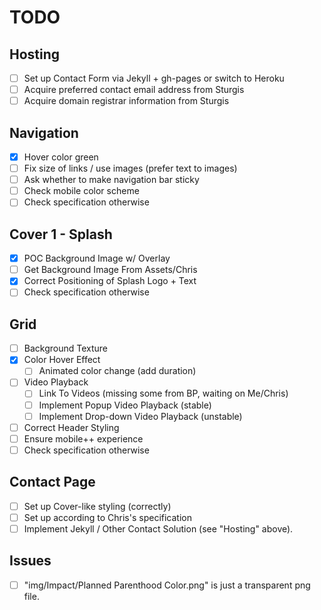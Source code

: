 # TODO

## Hosting

- [ ] Set up Contact Form via Jekyll + gh-pages or switch to Heroku
- [ ] Acquire preferred contact email address from Sturgis
- [ ] Acquire domain registrar information from Sturgis

## Navigation

- [x] Hover color green 
- [ ] Fix size of links / use images (prefer text to images)
- [ ] Ask whether to make navigation bar sticky 
- [ ] Check mobile color scheme
- [ ] Check specification otherwise

## Cover 1 - Splash

- [x] POC Background Image w/ Overlay
- [ ] Get Background Image From Assets/Chris
- [x] Correct Positioning of Splash Logo + Text
- [ ] Check specification otherwise

## Grid

- [ ] Background Texture
- [x] Color Hover Effect
  - [ ] Animated color change (add duration)
- [ ] Video Playback 
  - [ ] Link To Videos (missing some from BP, waiting on Me/Chris)
  - [ ] Implement Popup Video Playback (stable)
  - [ ] Implement Drop-down Video Playback (unstable)
- [ ] Correct Header Styling
- [ ] Ensure mobile++ experience
- [ ] Check specification otherwise

## Contact Page

- [ ] Set up Cover-like styling (correctly)
- [ ] Set up according to Chris's specification
- [ ] Implement Jekyll / Other Contact Solution (see "Hosting" above).

## Issues

- [ ] "img/Impact/Planned Parenthood Color.png" is just a transparent png file.